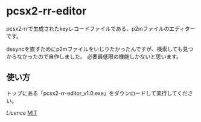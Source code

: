 # pcsx2-rr-editor

pcsx2-rrで生成されたkeyレコードファイルである、p2mファイルのエディターです。

desyncを直すためにp2mファイルをいじりたかったんですが、検索しても見つからなかったので自作しました。
必要最低限の機能しかないと思います。

## 使い方
トップにある「pcsx2-rr-editor_v1.0.exe」をダウンロードして実行してください。


  
  
*Licence*
[MIT](http://choosealicense.com/licenses/mit/)
